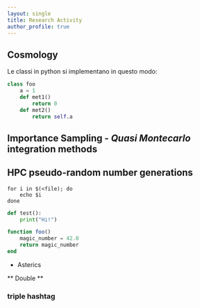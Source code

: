 ```yaml
---
layout: single
title: Research Activity
author_profile: true
---
```






## Cosmology

Le classi in python si implementano in questo modo:

```python
class foo
	a = 1
	def met1()
		return 0
	def met2()		
		return self.a
```





## Importance Sampling - *Quasi Montecarlo* integration methods




## HPC pseudo-random number generations

```shell
for i in $(<file); do
	echo $i
done
```

```python
def test():
	print("Hi!")
```

```julia
function foo()
	magic_number = 42.0
	return magic_number
end
```

* Asterics

** Double **

### triple hashtag





